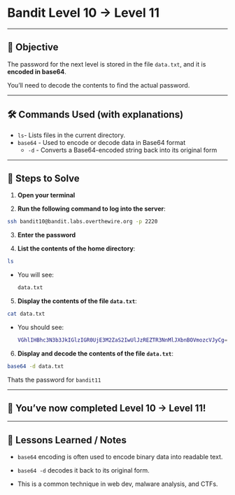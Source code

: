 # Bandit Level 10 → Level 11

---

## 🎯 Objective

The password for the next level is stored in the file `data.txt`, and it is **encoded in base64**.

You’ll need to decode the contents to find the actual password.


---


## 🛠️ Commands Used (with explanations)

- `ls`- Lists files in the current directory.
- `base64` - Used to encode or decode data in Base64 format
  - `-d` - Converts a Base64-encoded string back into its original form




---

## 🚀 Steps to Solve
1. **Open your terminal**

2. **Run the following command to log into the server**:

```bash
ssh bandit10@bandit.labs.overthewire.org -p 2220
```

3. **Enter the password**

4. **List the contents of the home directory**:
```bash
ls
```
  - You will see:
    ```bash
    data.txt
    ```


5. **Display the contents of the file `data.txt`**:
```bash
cat data.txt
```
- You should see:
  ```bash
  VGhlIHBhc3N3b3JkIGlzIGR0UjE3M2ZaS2IwUlJzREZTR3NnMlJXbnBOVmozcVJyCg==
  ```

6. **Display and decode the contents of the file `data.txt`**:
```bash
base64 -d data.txt
```

Thats the password for `bandit11`

---

## 🎉 You’ve now completed Level 10 → Level 11!


---

## 🧠 Lessons Learned / Notes
- `base64` encoding is often used to encode binary data into readable text.

- `base64 -d`  decodes it back to its original form.

- This is a common technique in web dev, malware analysis, and CTFs.
